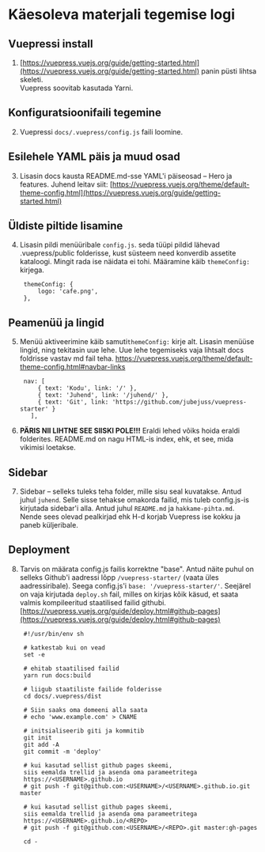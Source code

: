 # Käesoleva materjali tegemise logi
## Vuepressi install
1. [https://vuepress.vuejs.org/guide/getting-started.html](https://vuepress.vuejs.org/guide/getting-started.html) panin püsti lihtsa skeleti.  
Vuepress soovitab kasutada Yarni.  
## Konfiguratsioonifaili tegemine
2.  Vuepressi `docs/.vuepress/config.js` faili loomine.  

## Esilehele YAML päis ja muud osad
3. Lisasin docs kausta README.md-sse YAML'i päiseosad – Hero ja features. Juhend leitav siit: [https://vuepress.vuejs.org/theme/default-theme-config.html](https://vuepress.vuejs.org/guide/getting-started.html)  
## Üldiste piltide lisamine
4. Lisasin pildi menüüribale `config.js`. seda tüüpi pildid lähevad .vuepress/public folderisse, kust süsteem need konverdib assetite kataloogi. Mingit rada ise näidata ei tohi. Määramine käib `themeConfig:` kirjega.

        themeConfig: {
            logo: 'cafe.png',
        },
## Peamenüü ja lingid
5. Menüü aktiveerimine käib samuti`themeConfig:` kirje alt. Lisasin menüüse lingid, ning tekitasin uue lehe. Uue lehe tegemiseks vaja lihtsalt docs foldrisse vastav md fail teha. [https://vuepress.vuejs.org/theme/default-theme-config.html#navbar-links ](https://vuepress.vuejs.org/theme/default-theme-config.html#navbar-links ) 
        
        nav: [
            { text: 'Kodu', link: '/' },
            { text: 'Juhend', link: '/juhend/' },
            { text: 'Git', link: 'https://github.com/jubejuss/vuepress-starter' }
          ],
6. **PÄRIS NII LIHTNE SEE SIISKI POLE!!!**  Eraldi lehed võiks hoida eraldi folderites. README.md on nagu HTML-is index, ehk, et see, mida vikimisi loetakse.
## Sidebar
7. Sidebar – selleks tuleks teha folder, mille sisu seal kuvatakse. Antud juhul `juhend`. Selle sisse tehakse omakorda failid, mis tuleb config.js-is kirjutada sidebar'i alla. Antud juhul `README.md` ja `hakkame-pihta.md`. Nende sees olevad pealkirjad ehk H-d korjab Vuepress ise kokku ja paneb küljeribale.
## Deployment
8. Tarvis on määrata config.js failis korrektne "base". Antud näite puhul on selleks Github'i aadressi lõpp `/vuepress-starter/` (vaata üles aadressiribale). Seega config.js'i `base: '/vuepress-starter/'`. Seejärel on vaja kirjutada `deploy.sh` fail, milles on kirjas kõik käsud, et saata valmis kompileeritud staatilised failid githubi.  [https://vuepress.vuejs.org/guide/deploy.html#github-pages](https://vuepress.vuejs.org/guide/deploy.html#github-pages)  
        
        #!/usr/bin/env sh

        # katkestab kui on vead
        set -e

        # ehitab staatilised failid
        yarn run docs:build

        # liigub staatiliste failide folderisse
        cd docs/.vuepress/dist

        # Siin saaks oma domeeni alla saata
        # echo 'www.example.com' > CNAME
        
        # initsialiseerib giti ja kommitib
        git init
        git add -A
        git commit -m 'deploy'
        
        # kui kasutad sellist github pages skeemi, 
        siis eemalda trellid ja asenda oma parameetritega 
        https://<USERNAME>.github.io
        # git push -f git@github.com:<USERNAME>/<USERNAME>.github.io.git master
        
        # kui kasutad sellist github pages skeemi, 
        siis eemalda trellid ja asenda oma parameetritega 
        https://<USERNAME>.github.io/<REPO>
        # git push -f git@github.com:<USERNAME>/<REPO>.git master:gh-pages

        cd -
